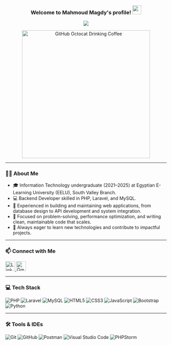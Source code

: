 
<h3 align="center">
  Welcome to Mahmoud Magdy's profile!
  <img src="https://media.giphy.com/media/hvRJCLFzcasrR4ia7z/giphy.gif" width="28">
</h3>

<p align="center">
  <a href="https://github.com/DenverCoder1/readme-typing-svg">
    <img src="https://readme-typing-svg.herokuapp.com?lines=Back-end%20Developer;Always%20learning%20new%20things&center=true&width=440&height=45&color=f75c7e&vCenter=true&size=22">
  </a>
</p>


<div align="center">
  <img src="https://raw.githubusercontent.com/engsahaly/engsahaly/main/code.gif" alt="GitHub Octocat Drinking Coffee" height="400">
</div>

---

### 👨‍🎓 About Me

- 🎓 Information Technology undergraduate (2021–2025) at Egyptian E-Learning University (EELU), South Valley Branch.
- 💻 Backend Developer skilled in PHP, Laravel, and MySQL.
- 🔭 Experienced in building and maintaining web applications, from database design to API development and system integration.
- 🧠 Focused on problem-solving, performance optimization, and writing clean, maintainable code that scales.
- 🚀 Always eager to learn new technologies and contribute to impactful projects.

---

### 📫 Connect with Me

<p align="left">
  <a href="https://www.linkedin.com/in/mahmoud-magdy-536b78231/" target="_blank">
    <img width="30" height="30" src="https://img.icons8.com/fluency/30/linkedin.png" alt="LinkedIn"/>
  </a>
  <a href="mailto:mahmoud30204050@gmail.com" target="_blank">
    <img width="30" height="30" src="https://img.icons8.com/color/30/gmail-new.png" alt="Gmail"/>
  </a>
</p>

---

### 💻 Tech Stack

![PHP](https://img.shields.io/badge/-PHP-05122A?style=flat&logo=php)
![Laravel](https://img.shields.io/badge/-Laravel-05122A?style=flat&logo=laravel&logoColor=FF2D20)
![MySQL](https://img.shields.io/badge/-MySQL-05122A?style=flat&logo=mysql)
![HTML5](https://img.shields.io/badge/-HTML5-05122A?style=flat&logo=html5&logoColor=E34F26)
![CSS3](https://img.shields.io/badge/-CSS3-05122A?style=flat&logo=css3&logoColor=1572B6)
![JavaScript](https://img.shields.io/badge/-JavaScript-05122A?style=flat&logo=javascript)
![Bootstrap](https://img.shields.io/badge/-Bootstrap-05122A?style=flat&logo=bootstrap&logoColor=7952B3)
![Python](https://img.shields.io/badge/-Python-05122A?style=flat&logo=python)

---

### 🛠 Tools & IDEs

![Git](https://img.shields.io/badge/-Git-05122A?style=flat&logo=git)
![GitHub](https://img.shields.io/badge/-GitHub-05122A?style=flat&logo=github)
![Postman](https://img.shields.io/badge/-Postman-05122A?style=flat&logo=postman)
![Visual Studio Code](https://img.shields.io/badge/-VS%20Code-05122A?style=flat&logo=visual-studio-code&logoColor=007ACC)
![PHPStorm](https://img.shields.io/badge/-PHPStorm-05122A?style=flat&logo=phpstorm)

